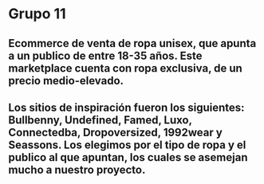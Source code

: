 # Grupo 11

## Ecommerce de venta de ropa unisex, que apunta a un publico de entre 18-35 años. Este marketplace cuenta con ropa exclusiva, de un precio medio-elevado.
## Los sitios de inspiración fueron los siguientes: Bullbenny, Undefined, Famed, Luxo, Connectedba, Dropoversized, 1992wear y Seassons. Los elegimos por el tipo de ropa y el publico al que apuntan, los cuales se asemejan mucho a nuestro proyecto.

